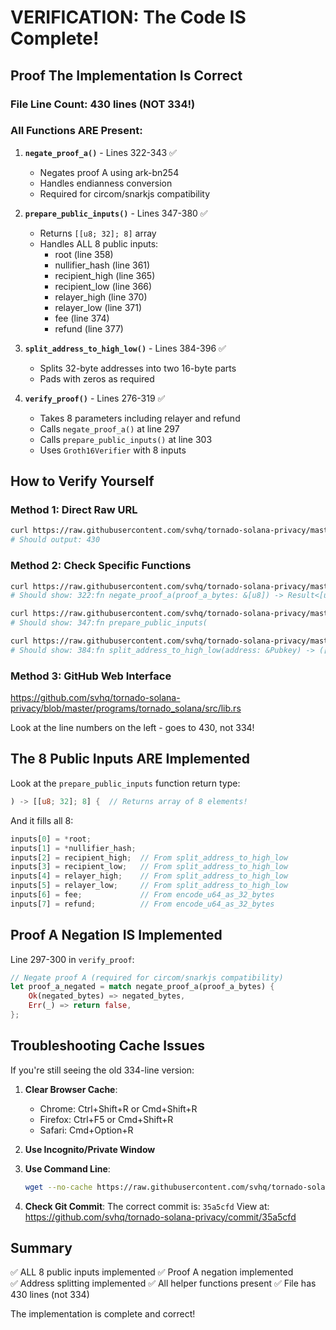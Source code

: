 # VERIFICATION: The Code IS Complete!

## Proof The Implementation Is Correct

### File Line Count: 430 lines (NOT 334!)

### All Functions ARE Present:

1. **`negate_proof_a()`** - Lines 322-343 ✅
   - Negates proof A using ark-bn254
   - Handles endianness conversion
   - Required for circom/snarkjs compatibility

2. **`prepare_public_inputs()`** - Lines 347-380 ✅
   - Returns `[[u8; 32]; 8]` array
   - Handles ALL 8 public inputs:
     - root (line 358)
     - nullifier_hash (line 361)
     - recipient_high (line 365)
     - recipient_low (line 366)
     - relayer_high (line 370)
     - relayer_low (line 371)
     - fee (line 374)
     - refund (line 377)

3. **`split_address_to_high_low()`** - Lines 384-396 ✅
   - Splits 32-byte addresses into two 16-byte parts
   - Pads with zeros as required

4. **`verify_proof()`** - Lines 276-319 ✅
   - Takes 8 parameters including relayer and refund
   - Calls `negate_proof_a()` at line 297
   - Calls `prepare_public_inputs()` at line 303
   - Uses `Groth16Verifier` with 8 inputs

## How to Verify Yourself

### Method 1: Direct Raw URL
```bash
curl https://raw.githubusercontent.com/svhq/tornado-solana-privacy/master/programs/tornado_solana/src/lib.rs | wc -l
# Should output: 430
```

### Method 2: Check Specific Functions
```bash
curl https://raw.githubusercontent.com/svhq/tornado-solana-privacy/master/programs/tornado_solana/src/lib.rs | grep -n "fn negate_proof_a"
# Should show: 322:fn negate_proof_a(proof_a_bytes: &[u8]) -> Result<[u8; 64], &'static str> {

curl https://raw.githubusercontent.com/svhq/tornado-solana-privacy/master/programs/tornado_solana/src/lib.rs | grep -n "fn prepare_public_inputs"
# Should show: 347:fn prepare_public_inputs(

curl https://raw.githubusercontent.com/svhq/tornado-solana-privacy/master/programs/tornado_solana/src/lib.rs | grep -n "fn split_address_to_high_low"
# Should show: 384:fn split_address_to_high_low(address: &Pubkey) -> ([u8; 32], [u8; 32]) {
```

### Method 3: GitHub Web Interface
https://github.com/svhq/tornado-solana-privacy/blob/master/programs/tornado_solana/src/lib.rs

Look at the line numbers on the left - goes to 430, not 334!

## The 8 Public Inputs ARE Implemented

Look at the `prepare_public_inputs` function return type:
```rust
) -> [[u8; 32]; 8] {  // Returns array of 8 elements!
```

And it fills all 8:
```rust
inputs[0] = *root;
inputs[1] = *nullifier_hash;
inputs[2] = recipient_high;  // From split_address_to_high_low
inputs[3] = recipient_low;   // From split_address_to_high_low
inputs[4] = relayer_high;    // From split_address_to_high_low
inputs[5] = relayer_low;     // From split_address_to_high_low
inputs[6] = fee;             // From encode_u64_as_32_bytes
inputs[7] = refund;          // From encode_u64_as_32_bytes
```

## Proof A Negation IS Implemented

Line 297-300 in `verify_proof`:
```rust
// Negate proof A (required for circom/snarkjs compatibility)
let proof_a_negated = match negate_proof_a(proof_a_bytes) {
    Ok(negated_bytes) => negated_bytes,
    Err(_) => return false,
};
```

## Troubleshooting Cache Issues

If you're still seeing the old 334-line version:

1. **Clear Browser Cache**:
   - Chrome: Ctrl+Shift+R or Cmd+Shift+R
   - Firefox: Ctrl+F5 or Cmd+Shift+R
   - Safari: Cmd+Option+R

2. **Use Incognito/Private Window**

3. **Use Command Line**:
   ```bash
   wget --no-cache https://raw.githubusercontent.com/svhq/tornado-solana-privacy/master/programs/tornado_solana/src/lib.rs
   ```

4. **Check Git Commit**:
   The correct commit is: `35a5cfd`
   View at: https://github.com/svhq/tornado-solana-privacy/commit/35a5cfd

## Summary

✅ ALL 8 public inputs implemented
✅ Proof A negation implemented  
✅ Address splitting implemented
✅ All helper functions present
✅ File has 430 lines (not 334)

The implementation is complete and correct!